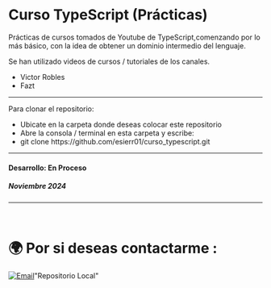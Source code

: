 # Curso TypeScript (Prácticas)

Prácticas de cursos tomados de Youtube de TypeScript,comenzando por lo más básico, con la idea de obtener un dominio intermedio del lenguaje.

Se han utilizado videos de cursos / tutoriales de los canales.
<ul>
    <li>Victor Robles</li>
    <li>Fazt</li>
</ul>



<hr/>

Para clonar el repositorio:
<br>
<ul>
    <li>Ubicate en la carpeta donde deseas colocar este repositorio</li>
    <li>Abre la consola / terminal en esta carpeta y escribe:</li>
    <li>git clone https://github.com/esierr01/curso_typescript.git</li>
</ul>
<hr/>

<h4>Desarrollo: En Proceso</h4>
<h5>Noviembre 2024<h5>



<hr>
<br/>


# 🌍 Por si deseas contactarme :


[![Email](https://img.shields.io/badge/emmanuel.sierra@gmail.com-mi_email_personal-D14836?style=for-the-badge&logo=gmail&logoColor=white&labelColor=101010)](mailto:emmanuel.sierra@gmail.com)"Repositorio Local" 
